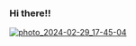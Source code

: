 ### Hi there!!


[![photo_2024-02-29_17-45-04](https://github.com/dottoremybelovedhusband/mykinlistig/assets/161395048/a4dd8749-ef5d-4e7f-b562-dab93c7d5f78)
](https://github.com/ctv-software/MBFU/blob/main/MBFU56EN.png)
